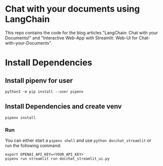 # Chat with your documents using LangChain

This repo contains the code for the blog articles "LangChain: Chat with your Documents!"
and "Interactive Web-App with Streamlit: Web-UI for Chat-with-your-Documents".

# Install Dependencies

## Install pipenv for user

```
python3 -m pip install --user pipenv
```

## Install Dependencies and create venv

```shell
pipenv install
```

### Run

You can either start a `pipenv shell` and use `python docchat_streamlit`
or run the following command:
```
export OPENAI_API_KEY=<YOUR_API_KEY>
pipenv run streamlit run docchat_streamlit_ui.py
```
